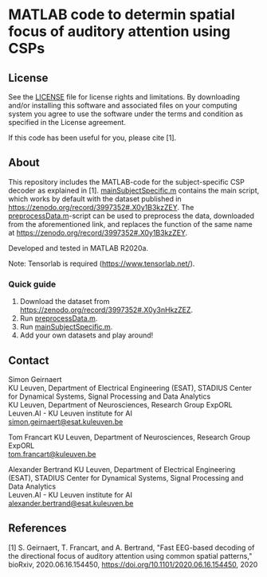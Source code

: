 ﻿# MATLAB code to determin spatial focus of auditory attention using CSPs

## License

See the [LICENSE](LICENSE.md) file for license rights and limitations. By downloading and/or installing this software and associated files on your computing system you agree to use the software under the terms and condition as specified in the License agreement.

If this code has been useful for you, please cite [1].

## About

This repository includes the MATLAB-code for the subject-specific CSP decoder as explained in [1]. [mainSubjectSpecific.m](mainSubjectSpecific.m) contains the main script, which works by default with the dataset published in https://zenodo.org/record/3997352#.X0y1B3kzZEY. The [preprocessData.m](preprocessData.m)-script can be used to preprocess the data, downloaded from the aforementioned link, and replaces the function of the same name at https://zenodo.org/record/3997352#.X0y1B3kzZEY. 

Developed and tested in MATLAB R2020a.

Note: Tensorlab is required (https://www.tensorlab.net/).

### Quick guide

1. Download the dataset from https://zenodo.org/record/3997352#.X0y3nHkzZEZ.
2. Run [preprocessData.m](preprocessData.m).
3. Run [mainSubjectSpecific.m](mainSubjectSpecific.m).
4. Add your own datasets and play around!

## Contact
Simon Geirnaert  
KU Leuven, Department of Electrical Engineering (ESAT), STADIUS Center for Dynamical Systems, Signal Processing and Data Analytics  
KU Leuven, Department of Neurosciences, Research Group ExpORL  
Leuven.AI - KU Leuven institute for AI  
<simon.geirnaert@esat.kuleuven.be>

Tom Francart
KU Leuven, Department of Neurosciences, Research Group ExpORL  
<tom.francart@kuleuven.be>

Alexander Bertrand
KU Leuven, Department of Electrical Engineering (ESAT), STADIUS Center for Dynamical Systems, Signal Processing and Data Analytics  
Leuven.AI - KU Leuven institute for AI  
<alexander.bertrand@esat.kuleuven.be>

 ## References
 
[1] S. Geirnaert, T. Francart, and A. Bertrand, "Fast EEG-based decoding of the directional focus of auditory attention using common spatial patterns," bioRxiv, 2020.06.16.154450, https://doi.org/10.1101/2020.06.16.154450, 2020

